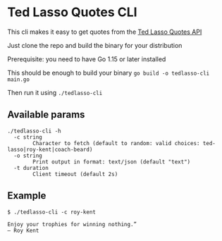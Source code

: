 Ted Lasso Quotes CLI
====================
This cli makes it easy to get quotes from the [Ted Lasso Quotes API](https://tedlassoquotes.com) 

Just clone the repo and build the binary for your distribution

Prerequisite: you need to have Go 1.15 or later installed

This should be enough to build your binary `go build -o tedlasso-cli main.go`

Then run it using
`./tedlasso-cli`

## Available params
``` 
./tedlasso-cli -h
  -c string
    	Character to fetch (default to random: valid choices: ted-lasso|roy-kent|coach-beard)
  -o string
    	Print output in format: text/json (default "text")
  -t duration
    	Client timeout (default 2s)
```

## Example

```
$ ./tedlasso-cli -c roy-kent

Enjoy your trophies for winning nothing.”
— Roy Kent
```
